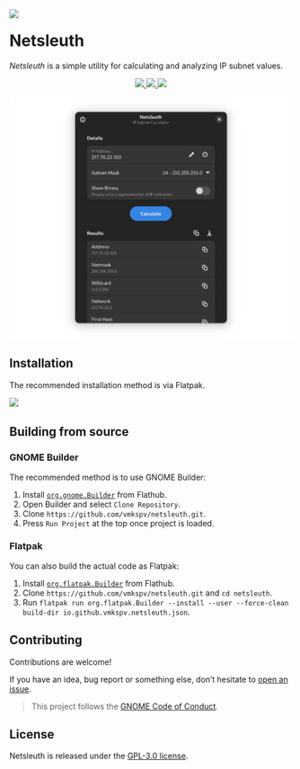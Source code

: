 <img src="data/icons/hicolor/scalable/apps/io.github.vmkspv.netsleuth.svg" width="128" align="left"/>

# Netsleuth

_Netsleuth_ is a simple utility for calculating and analyzing IP subnet values.

<p align="center">
  <a href="https://github.com/vmkspv/netsleuth/actions/workflows/flatpak.yml">
    <img src="https://img.shields.io/github/actions/workflow/status/vmkspv/netsleuth/flatpak.yml?logo=flatpak&logoColor=fff&labelColor=1a4138&color=229770"/>
  </a>
  <a href="https://github.com/vmkspv/netsleuth/releases/latest">
    <img src="https://img.shields.io/github/v/release/vmkspv/netsleuth?logo=github&logoColor=fff&labelColor=1a4138&color=229770"/>
  </a>
  <a href="https://flathub.org/apps/details/io.github.vmkspv.netsleuth">
    <img src="https://img.shields.io/flathub/downloads/io.github.vmkspv.netsleuth?logo=flathub&logoColor=fff&labelColor=1a4138&color=229770"/>
  </a>
</p>

<p align="center">
  <img src="data/screenshots/preview.png" width="756" title="Main window"/>
</p>

## Installation

The recommended installation method is via Flatpak.

<a href="https://flathub.org/apps/details/io.github.vmkspv.netsleuth">
  <img src="https://flathub.org/api/badge?svg&locale=en" width="196"/>
</a>

## Building from source

### GNOME Builder

The recommended method is to use GNOME Builder:

1. Install [`org.gnome.Builder`](https://gitlab.gnome.org/GNOME/gnome-builder) from Flathub.
2. Open Builder and select `Clone Repository`.
3. Clone `https://github.com/vmkspv/netsleuth.git`.
4. Press `Run Project` at the top once project is loaded.

### Flatpak

You can also build the actual code as Flatpak:

1. Install [`org.flatpak.Builder`](https://github.com/flatpak/flatpak-builder) from Flathub.
2. Clone `https://github.com/vmkspv/netsleuth.git` and `cd netsleuth`.
3. Run `flatpak run org.flatpak.Builder --install --user --force-clean build-dir io.github.vmkspv.netsleuth.json`.

## Contributing

Contributions are welcome!

If you have an idea, bug report or something else, don’t hesitate to [open an issue](https://github.com/vmkspv/netsleuth/issues).

> This project follows the [GNOME Code of Conduct](https://conduct.gnome.org).

## License

Netsleuth is released under the [GPL-3.0 license](COPYING).
